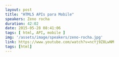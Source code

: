 ```yaml
---
layout: post
title: "HTML5 APIs para Mobile"
speakers: Zeno rocha
duration: 42:02
date: 2015-05-28 08:41:06
tags: [ html, API, mobile ]
img: '/assets/image/speakers/zeno-rocha.jpg'
link: https://www.youtube.com/watch?v=ncYj9Z8LwNM
tags: [html]
---
```

